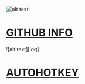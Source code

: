![alt text][logo]

[logo]: http://www.iconninja.com/files/631/349/303/logo-connection-network-social-github-icon.png "Logo Title Text 2"

# [GITHUB INFO](https://pauljohnsgit.github.io/GitHub-Info/)

![alt text][log]

[logo]: http://coad.net/blog/images/AutoHotKeyLogo.png "Log Title Text 2"

# [AUTOHOTKEY](https://pauljohnsgit.github.io/AutoHotKey/)
